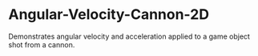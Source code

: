 # Angular-Velocity-Cannon-2D
 Demonstrates angular velocity and acceleration applied to a game object shot from a cannon.
